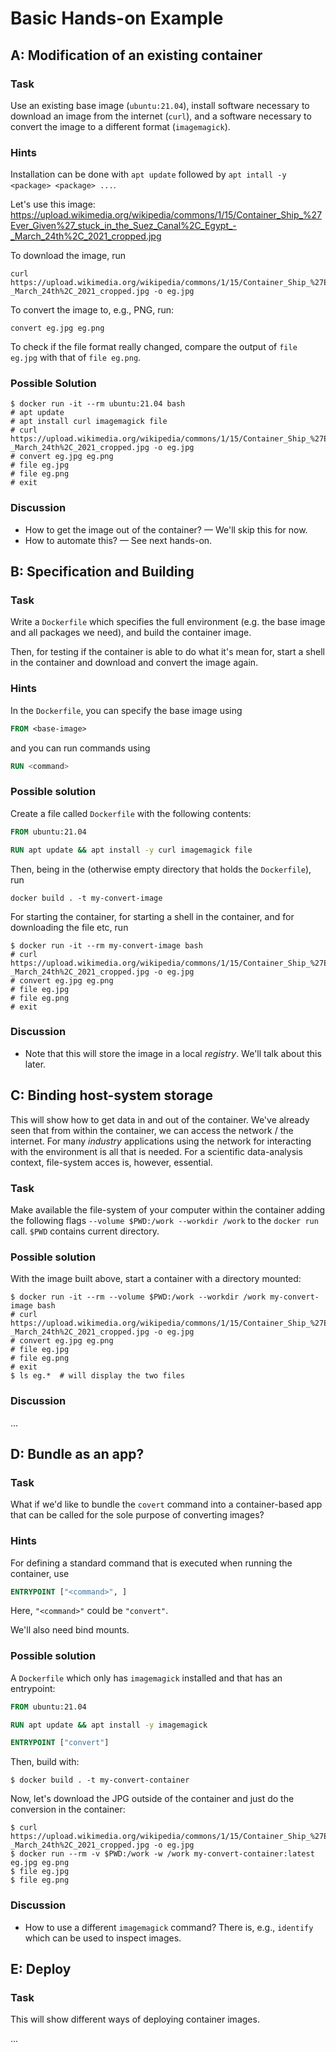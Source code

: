 # Basic Hands-on Example

## A: Modification of an existing container

### Task

Use an existing base image (`ubuntu:21.04`), install software necessary to download an image from the internet (`curl`), and a software necessary to convert the image to a different format (`imagemagick`).

### Hints

Installation can be done with `apt update` followed by `apt intall -y <package> <package> ...`.

Let's use this image: <https://upload.wikimedia.org/wikipedia/commons/1/15/Container_Ship_%27Ever_Given%27_stuck_in_the_Suez_Canal%2C_Egypt_-_March_24th%2C_2021_cropped.jpg>

To download the image, run 
```shell
curl https://upload.wikimedia.org/wikipedia/commons/1/15/Container_Ship_%27Ever_Given%27_stuck_in_the_Suez_Canal%2C_Egypt_-_March_24th%2C_2021_cropped.jpg -o eg.jpg
```

To convert the image to, e.g., PNG, run:
```shell
convert eg.jpg eg.png
```

To check if the file format really changed, compare the output of `file eg.jpg` with that of `file eg.png`.

### Possible Solution

```shell
$ docker run -it --rm ubuntu:21.04 bash
# apt update
# apt install curl imagemagick file
# curl https://upload.wikimedia.org/wikipedia/commons/1/15/Container_Ship_%27Ever_Given%27_stuck_in_the_Suez_Canal%2C_Egypt_-_March_24th%2C_2021_cropped.jpg -o eg.jpg
# convert eg.jpg eg.png
# file eg.jpg
# file eg.png
# exit
```

### Discussion

- How to get the image out of the container? — We'll skip this for now.
- How to automate this? — See next hands-on.

## B: Specification and Building

### Task

Write a `Dockerfile` which specifies the full environment (e.g. the base image and all packages we need), and build the container image.

Then, for testing if the container is able to do what it's mean for, start a shell in the container and download and convert the image again.

### Hints

In the `Dockerfile`, you can specify the base image using 
```Dockerfile
FROM <base-image>
```
and you can run commands using 
```Dockerfile
RUN <command>
```

### Possible solution

Create a file called `Dockerfile` with the following contents:
```Dockerfile
FROM ubuntu:21.04

RUN apt update && apt install -y curl imagemagick file
```

Then, being in the (otherwise empty directory that holds the `Dockerfile`), run
```shell
docker build . -t my-convert-image
```

For starting the container, for starting a shell in the container, and for downloading the file etc, run
```shell
$ docker run -it --rm my-convert-image bash
# curl https://upload.wikimedia.org/wikipedia/commons/1/15/Container_Ship_%27Ever_Given%27_stuck_in_the_Suez_Canal%2C_Egypt_-_March_24th%2C_2021_cropped.jpg -o eg.jpg
# convert eg.jpg eg.png
# file eg.jpg
# file eg.png
# exit
```

### Discussion

- Note that this will store the image in a local _registry_. We'll talk about this later.

## C: Binding host-system storage

This will show how to get data in and out of the container. We've already seen that from within the container, we can access the network / the internet. For many _industry_ applications using the network for interacting with the environment is all that is needed. For a scientific data-analysis context, file-system acces is, however, essential.

### Task

Make available the file-system of your computer within the container adding the following flags `--volume $PWD:/work --workdir /work` to the `docker run` call. `$PWD` contains current directory.

### Possible solution

With the image built above, start a container with a directory mounted:
```shell
$ docker run -it --rm --volume $PWD:/work --workdir /work my-convert-image bash
# curl https://upload.wikimedia.org/wikipedia/commons/1/15/Container_Ship_%27Ever_Given%27_stuck_in_the_Suez_Canal%2C_Egypt_-_March_24th%2C_2021_cropped.jpg -o eg.jpg
# convert eg.jpg eg.png
# file eg.jpg
# file eg.png
# exit
$ ls eg.*  # will display the two files
```

### Discussion

...

## D: Bundle as an app?

### Task

What if we'd like to bundle the `covert` command into a container-based app that can be called for the sole purpose of converting images?

### Hints

For defining a standard command that is executed when running the container, use 
```Dockerfile
ENTRYPOINT ["<command>", ]
```
Here, `"<command>"` could be `"convert"`.

We'll also need bind mounts.

### Possible solution

A `Dockerfile` which only has `imagemagick` installed and that has an entrypoint:
```Dockerfile
FROM ubuntu:21.04

RUN apt update && apt install -y imagemagick

ENTRYPOINT ["convert"]
```

Then, build with:
```shell
$ docker build . -t my-convert-container
```
Now, let's download the JPG outside of the container and just do the conversion in the container:
```shell
$ curl https://upload.wikimedia.org/wikipedia/commons/1/15/Container_Ship_%27Ever_Given%27_stuck_in_the_Suez_Canal%2C_Egypt_-_March_24th%2C_2021_cropped.jpg -o eg.jpg
$ docker run --rm -v $PWD:/work -w /work my-convert-container:latest eg.jpg eg.png
$ file eg.jpg
$ file eg.png
```

### Discussion

- How to use a different `imagemagick` command? There is, e.g., `identify` which can be used to inspect images.

## E: Deploy

### Task

This will show different ways of deploying container images.

...